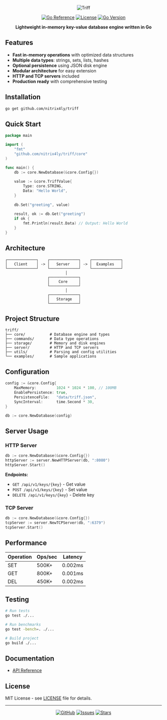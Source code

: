 <div align="center">

![Triff](https://img.shields.io/badge/Triff-Database%20Engine-blue?style=for-the-badge&logo=database)

[![Go Reference](https://pkg.go.dev/badge/github.com/nitrix4ly/triff.svg)](https://pkg.go.dev/github.com/nitrix4ly/triff)
[![License](https://img.shields.io/github/license/nitrix4ly/triff)](LICENSE)
[![Go Version](https://img.shields.io/github/go-mod/go-version/nitrix4ly/triff?logo=go)](go.mod)


**Lightweight in-memory key-value database engine written in Go**

</div>

## Features

- **Fast in-memory operations** with optimized data structures
- **Multiple data types**: strings, sets, lists, hashes
- **Optional persistence** using JSON disk engine
- **Modular architecture** for easy extension
- **HTTP and TCP servers** included
- **Production ready** with comprehensive testing

## Installation

```bash
go get github.com/nitrix4ly/triff
```

## Quick Start

```go
package main

import (
    "fmt"
    "github.com/nitrix4ly/triff/core"
)

func main() {
    db := core.NewDatabase(&core.Config{})
    
    value := &core.TriffValue{
        Type: core.STRING,
        Data: "Hello World",
    }
    
    db.Set("greeting", value)
    
    result, ok := db.Get("greeting")
    if ok {
        fmt.Println(result.Data) // Output: Hello World
    }
}
```

## Architecture

```
┌─────────────┐    ┌─────────────┐    ┌─────────────┐
│   Client    │ -> │   Server    │ -> │  Examples   │
└─────────────┘    └─────────────┘    └─────────────┘
                           │
                   ┌─────────────┐
                   │    Core     │
                   └─────────────┘
                           │
                   ┌─────────────┐
                   │   Storage   │
                   └─────────────┘
```

## Project Structure

```
triff/
├── core/           # Database engine and types
├── commands/       # Data type operations  
├── storage/        # Memory and disk engines
├── server/         # HTTP and TCP servers
├── utils/          # Parsing and config utilities
└── examples/       # Sample applications
```

## Configuration

```go
config := &core.Config{
    MaxMemory:         1024 * 1024 * 100, // 100MB
    EnablePersistence: true,
    PersistenceFile:   "data/triff.json",
    SyncInterval:      time.Second * 30,
}

db := core.NewDatabase(config)
```

## Server Usage

### HTTP Server

```go
db := core.NewDatabase(&core.Config{})
httpServer := server.NewHTTPServer(db, ":8080")
httpServer.Start()
```

**Endpoints:**
- `GET /api/v1/keys/{key}` - Get value
- `POST /api/v1/keys/{key}` - Set value  
- `DELETE /api/v1/keys/{key}` - Delete key

### TCP Server

```go
db := core.NewDatabase(&core.Config{})
tcpServer := server.NewTCPServer(db, ":6379")
tcpServer.Start()
```

## Performance

| Operation | Ops/sec | Latency |
|-----------|---------|---------|
| SET       | 500K+   | 0.002ms |
| GET       | 800K+   | 0.001ms |
| DEL       | 450K+   | 0.002ms |

## Testing

```bash
# Run tests
go test ./...

# Run benchmarks
go test -bench=. ./...

# Build project
go build ./...
```

## Documentation

- [API Reference](https://pkg.go.dev/github.com/nitrix4ly/triff)

## License

MIT License - see [LICENSE](LICENSE) file for details.

---

<div align="center">

[![GitHub](https://img.shields.io/badge/GitHub-Repository-black?logo=github)](https://github.com/nitrix4ly/triff)
[![Issues](https://img.shields.io/badge/Issues-Report%20Bug-red?logo=github)](https://github.com/nitrix4ly/triff/issues)
[![Stars](https://img.shields.io/badge/Stars-Give%20Star-yellow?logo=github)](https://github.com/nitrix4ly/triff/stargazers)

</div>
